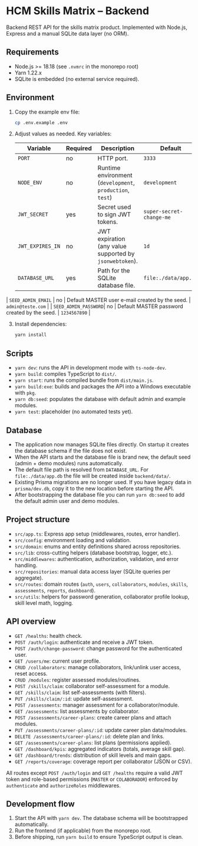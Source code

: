 # HCM Skills Matrix – Backend

Backend REST API for the skills matrix product. Implemented with Node.js, Express and a manual SQLite data layer (no ORM).

## Requirements

- Node.js >= 18.18 (see `.nvmrc` in the monorepo root)
- Yarn 1.22.x
- SQLite is embedded (no external service required).

## Environment

1. Copy the example env file:

   ```bash
   cp .env.example .env
   ```

2. Adjust values as needed. Key variables:

   | Variable             | Required | Description                                               | Default              |
   | -------------------- | -------- | --------------------------------------------------------- | -------------------- |
   | `PORT`               | no       | HTTP port.                                                | `3333`               |
   | `NODE_ENV`           | no       | Runtime environment (`development`, `production`, `test`) | `development`        |
   | `JWT_SECRET`         | yes      | Secret used to sign JWT tokens.                           | `super-secret-change-me` |
   | `JWT_EXPIRES_IN`     | no       | JWT expiration (any value supported by `jsonwebtoken`).   | `1d`                 |
   | `DATABASE_URL`       | yes      | Path for the SQLite database file.                        | `file:./data/app.db` |
  | `SEED_ADMIN_EMAIL`   | no       | Default MASTER user e-mail created by the seed.           | `admin@teste.com`    |
  | `SEED_ADMIN_PASSWORD`| no       | Default MASTER password created by the seed.              | `1234567890`         |

3. Install dependencies:

   ```bash
   yarn install
   ```

## Scripts

- `yarn dev`: runs the API in development mode with `ts-node-dev`.
- `yarn build`: compiles TypeScript to `dist/`.
- `yarn start`: runs the compiled bundle from `dist/main.js`.
- `yarn build:exe`: builds and packages the API into a Windows executable with `pkg`.
- `yarn db:seed`: populates the database with default admin and example modules.
- `yarn test`: placeholder (no automated tests yet).

## Database

- The application now manages SQLite files directly. On startup it creates the database schema if the file does not exist.
- When the API starts and the database file is brand new, the default seed (admin + demo modules) runs automatically.
- The default file path is resolved from `DATABASE_URL`. For `file:./data/app.db` the file will be created inside `backend/data/`.
- Existing Prisma migrations are no longer used. If you have legacy data in `prisma/dev.db`, copy it to the new location before starting the API.
- After bootstrapping the database file you can run `yarn db:seed` to add the default admin user and demo modules.

## Project structure

- `src/app.ts`: Express app setup (middlewares, routes, error handler).
- `src/config`: environment loading and validation.
- `src/domain`: enums and entity definitions shared across repositories.
- `src/lib`: cross-cutting helpers (database bootstrap, logger, etc.).
- `src/middlewares`: authentication, authorization, validation, and error handling.
- `src/repositories`: manual data access layer (SQLite queries per aggregate).
- `src/routes`: domain routes (`auth`, `users`, `collaborators`, `modules`, `skills`, `assessments`, `reports`, `dashboard`).
- `src/utils`: helpers for password generation, collaborator profile lookup, skill level math, logging.

## API overview

- `GET /healths`: health check.
- `POST /auth/login`: authenticate and receive a JWT token.
- `POST /auth/change-password`: change password for the authenticated user.
- `GET /users/me`: current user profile.
- `CRUD /collaborators`: manage collaborators, link/unlink user access, reset access.
- `CRUD /modules`: register assessed modules/routines.
- `POST /skills/claim`: collaborator self-assessment for a module.
- `GET /skills/claim`: list self-assessments (with filters).
- `PUT /skills/claim/:id`: update self-assessment.
- `POST /assessments`: manager assessment for a collaborator/module.
- `GET /assessments`: list assessments by collaborator.
- `POST /assessments/career-plans`: create career plans and attach modules.
- `PUT /assessments/career-plans/:id`: update career plan data/modules.
- `DELETE /assessments/career-plans/:id`: delete plan and links.
- `GET /assessments/career-plans`: list plans (permissions applied).
- `GET /dashboard/kpis`: aggregated indicators (totals, average skill gap).
- `GET /dashboard/trends`: distribution of skill levels and main gaps.
- `GET /reports/coverage`: coverage report per collaborator (JSON or CSV).

All routes except `POST /auth/login` and `GET /healths` require a valid JWT token and role-based permissions (`MASTER` or `COLABORADOR`) enforced by `authenticate` and `authorizeRoles` middlewares.

## Development flow

1. Start the API with `yarn dev`. The database schema will be bootstrapped automatically.
2. Run the frontend (if applicable) from the monorepo root.
3. Before shipping, run `yarn build` to ensure TypeScript output is clean.
